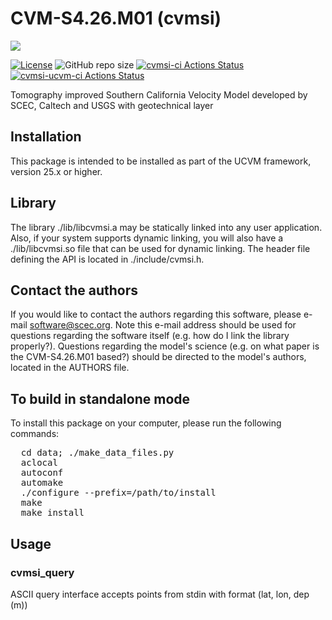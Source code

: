 # CVM-S4.26.M01 (cvmsi)

<a href="https://github.com/sceccode/cvmsi.git"><img src="https://github.com/sceccode/cvmsi/wiki/images/cvmsi_logo.png"></a>

[![License](https://img.shields.io/badge/License-BSD_3--Clause-blue.svg)](https://opensource.org/licenses/BSD-3-Clause)
![GitHub repo size](https://img.shields.io/github/repo-size/sceccode/cvmsi)
[![cvmsi-ci Actions Status](https://github.com/SCECcode/cvmsi/workflows/cvmsi-ci/badge.svg)](https://github.com/SCECcode/cvmsi/actions)
[![cvmsi-ucvm-ci Actions Status](https://github.com/SCECcode/cvmsi/workflows/cvmsi-ucvm-ci/badge.svg)](https://github.com/SCECcode/cvmsi/actions)

Tomography improved Southern California Velocity Model developed
by SCEC, Caltech and USGS with geotechnical layer

## Installation

This package is intended to be installed as part of the UCVM framework,
version 25.x or higher.

## Library

The library ./lib/libcvmsi.a may be statically linked into any
user application. Also, if your system supports dynamic linking,
you will also have a ./lib/libcvmsi.so file that can be used
for dynamic linking. The header file defining the API is located
in ./include/cvmsi.h.

## Contact the authors

If you would like to contact the authors regarding this software,
please e-mail software@scec.org. Note this e-mail address should
be used for questions regarding the software itself (e.g. how
do I link the library properly?). Questions regarding the model's
science (e.g. on what paper is the CVM-S4.26.M01 based?) should be directed
to the model's authors, located in the AUTHORS file.


## To build in standalone mode

To install this package on your computer, please run the following commands:

<pre>
  cd data; ./make_data_files.py
  aclocal
  autoconf
  automake
  ./configure --prefix=/path/to/install
  make
  make install
</pre>

## Usage

### cvmsi_query

ASCII query interface accepts points from stdin with format (lat, lon, dep (m))



